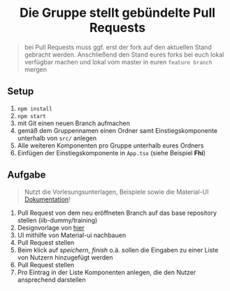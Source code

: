 # <center /> Die Gruppe stellt gebündelte Pull Requests

> bei Pull Requests muss ggf. erst der fork auf den aktuellen Stand gebracht werden. Anschließend den Stand eures forks bei euch lokal verfügbar machen und lokal vom master in euren `feature branch` mergen

## Setup

1. `npm install`
1. `npm start`
1. mit Git einen neuen Branch aufmachen
1. gemäß dem Gruppennamen einen Ordner samt Einstiegskomponente unterhalb von `src/` anlegen
1. Alle weiteren Komponenten pro Gruppe unterhalb eures Ordners
1. Einfügen der Einstiegskomponente in `App.tsx` (siehe Beispiel **Fhi**)

## Aufgabe

> Nutzt die Vorlesungsunterlagen, Beispiele sowie die Material-UI [Dokumentation](https://material-ui.com/)!

1. Pull Request von dem neu eröffneten Branch auf das base repository stellen (iib-dummy/training)
1. Designvorlage von [hier](https://medium.muz.li/form-design-inspiration-6bb9a350f2d8)
1. UI mithilfe von Material-ui nachbauen
1. Pull Request stellen
1. Beim klick auf *speichern*, *finish* o.ä. sollen die Eingaben zu einer Liste von Nutzern hinzugefügt werden
1. Pull Request stellen
1. Pro Eintrag in der Liste Komponenten anlegen, die den Nutzer ansprechend darstellen